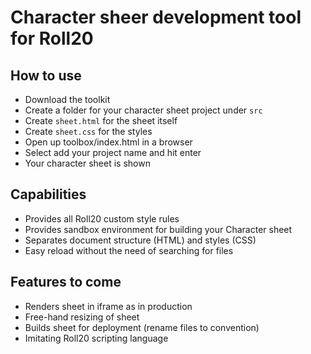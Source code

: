 # Character sheer development tool for Roll20

## How to use

- Download the toolkit
- Create a folder for your character sheet project under `src`
- Create `sheet.html` for the sheet itself
- Create `sheet.css` for the styles
- Open up toolbox/index.html in a browser
- Select add your project name and hit enter
- Your character sheet is shown

## Capabilities

- Provides all Roll20 custom style rules
- Provides sandbox environment for building your Character sheet
- Separates document structure (HTML) and styles (CSS)
- Easy reload without the need of searching for files

## Features to come

- Renders sheet in iframe as in production
- Free-hand resizing of sheet
- Builds sheet for deployment (rename files to convention)
- Imitating Roll20 scripting language